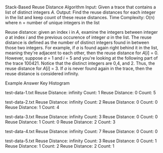 Stack-Based Reuse Distance Algorithm
Input: Given a trace that contains a list of distinct integers _A_.
Output: Find the reuse distances for each integer in the list and keep count of these reuse distances.
Time Complexity: O(n) where n = number of unique integers in the list

Reuse distance: given an index i in _A_, examine the integers between integer _a_ at index _i_ and the previous occurence of integer _a_ in the list. The reuse distance is defined as the number of distinct integers found in between those two integers. For example, if _a_ is found again right behind it in the list, meaning they're adjacent to each other, then the reuse distance for _A_\[_i_\] = 0. However, suppose _a_ = 1 and _i_ = 5 and you're looking at the following part of the trace 100421. Notice that the distinct integers are 0,4, and 2. Thus, the reuse distance for _A_\[_i_\] = 3. If _a_ is never found again in the trace, then the reuse distance is considered infinity.

Example Answer Key Histogram

test-data-1.txt 
Reuse Distance: infinity Count: 1
        Reuse Distance: 0 Count: 5

test-data-2.txt
Reuse Distance: infinity Count: 2
        Reuse Distance: 0 Count: 0
         Reuse Distance: 1 Count: 4

test-data-3.txt
Reuse Distance: infinity Count: 3
        Reuse Distance: 0 Count: 0
         Reuse Distance: 1 Count: 0
         Reuse Distance: 2 Count: 3

test-data-4.txt
Reuse Distance: infinity Count: 7
        Reuse Distance: 0 Count: 0

test-data-5.txt
Reuse Distance: infinity Count: 3
        Reuse Distance: 0 Count: 1
         Reuse Distance: 1 Count: 2
         Reuse Distance: 2 Count: 1
